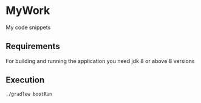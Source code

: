 # MyWork
    
My code snippets

## Requirements

For building and running the application you need jdk 8 or above 8 versions

## Execution

```shell
./gradlew bootRun
```
 
